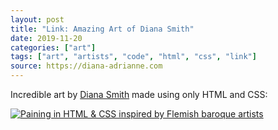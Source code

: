 ```yaml
---
layout: post
title: "Link: Amazing Art of Diana Smith"
date: 2019-11-20
categories: ["art"]
tags: ["art", "artists", "code", "html", "css", "link"]
source: https://diana-adrianne.com
---
```


Incredible art by [Diana Smith](https://diana-adrianne.com) made using only HTML and CSS:

[![Paining in HTML & CSS inspired by Flemish baroque artists]({{site.baseurl}}/images/diana-smith-art.jpg)](https://github.com/cyanharlow/purecss-lace)




